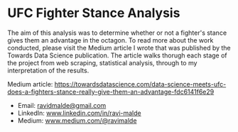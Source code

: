 # UFC Fighter Stance Analysis

The aim of this analysis was to determine whether or not a fighter's stance gives them an advantage in the octagon. To read more about the work conducted, please visit the Medium article I wrote that was published by the Towards Data Science publication. The article walks thorugh each stage of the project from web scraping, statistical analysis, through to my interpretation of the results. 

Medium article: https://towardsdatascience.com/data-science-meets-ufc-does-a-fighters-stance-really-give-them-an-advantage-fdc6141f6e29

- Email: ravidmalde@gmail.com
- LinkedIn: www.linkedin.com/in/ravi-malde
- Medium: www.medium.com/@ravimalde
